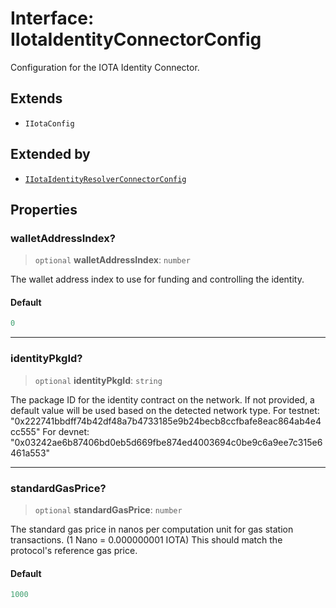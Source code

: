 # Interface: IIotaIdentityConnectorConfig

Configuration for the IOTA Identity Connector.

## Extends

- `IIotaConfig`

## Extended by

- [`IIotaIdentityResolverConnectorConfig`](IIotaIdentityResolverConnectorConfig.md)

## Properties

### walletAddressIndex?

> `optional` **walletAddressIndex**: `number`

The wallet address index to use for funding and controlling the identity.

#### Default

```ts
0
```

***

### identityPkgId?

> `optional` **identityPkgId**: `string`

The package ID for the identity contract on the network.
If not provided, a default value will be used based on the detected network type.
For testnet: "0x222741bbdff74b42df48a7b4733185e9b24becb8ccfbafe8eac864ab4e4cc555"
For devnet: "0x03242ae6b87406bd0eb5d669fbe874ed4003694c0be9c6a9ee7c315e6461a553"

***

### standardGasPrice?

> `optional` **standardGasPrice**: `number`

The standard gas price in nanos per computation unit for gas station transactions.
(1 Nano = 0.000000001 IOTA)
This should match the protocol's reference gas price.

#### Default

```ts
1000
```
